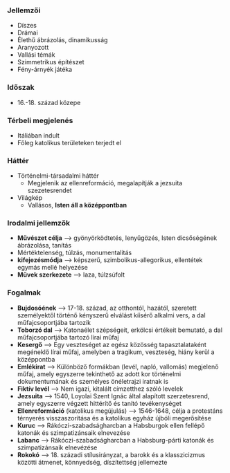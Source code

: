 ### Jellemzői
- Díszes
- Drámai
- Élethű ábrázolás, dinamikusság
- Aranyozott
- Vallási témák
- Szimmetrikus építészet
- Fény-árnyék játéka
### Időszak
- 16.-18. század közepe
### Térbeli megjelenés
- Itáliában indult
- Főleg katolikus területeken terjedt el
### Háttér
- Történelmi-társadalmi háttér
	- Megjelenik az ellenreformáció, megalapítják a jezsuita szezetesrendet
- Világkép
	- Vallásos, **Isten áll a középpontban**
### Irodalmi jellemzők
- **Művészet célja** --> gyönyörködtetés, lenyűgözés, Isten dicsőségének ábrázolása, tanítás
- Mértéktelenség, túlzás, monumentalitás
- **kifejezésmódja** --> képszerű, szimbolikus-allegorikus, ellentétek egymás mellé helyezése
- **Művek szerkezete** --> laza, túlzsúfolt
### Fogalmak
- **Bujdosóének** --> 17-18. század, az otthontól, hazától, szeretett személyektől történő kényszerű elválást kíísérő alkalmi vers, a dal műfajcsoportjába tartozik
- **Toborzó dal** --> Katonaélet szépségeit, erkölcsi értékeit bemutató, a dal műfajcsoportjába tartozó lírai műfaj
- **Kesergő** --> Egy veszteséget az egész közösség tapasztalataként megéneklő lírai műfaj, amelyben a tragikum, veszteség, hiány kerül a középpontba
- **Emlékirat** --> Különböző formákban (levél, napló, vallomás) megjelenő műfaj, amely egyszerre tekinthető az adott kor történelmi dokumentumának és személyes önéletrajzi iratnak is
- **Fiktív levél** --> Nem igazi, kitalált címzetthez szóló levelek
- **Jezsuita** --> 1540, Loyolai Szent Ignác által alapított szerzetesrend, amely egyszerre végzett hittérítő és tanító tevékenységet
- **Ellenreformáció** (katolikus megújulás) --> 1546-1648, célja a protestáns térnyerés visszaszorítása és a katolikus egyház újbóli megerősítése
- **Kuruc** --> Rákóczi-szabadságharcban a Habsburgok ellen fellépő katonák és szimpatizánsaik elnevezése
- **Labanc** --> Rákóczi-szabadságharcban a Habsburg-párti katonák és szimpatizánsaik elnevézése
- **Rokokó** --> 18. századi stílusirányzat, a barokk és a klasszicizmus közötti átmenet, könnyedség, díszítettség jellemezte 